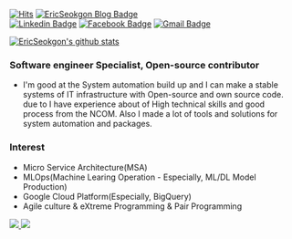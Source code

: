   [![Hits](https://hits.seeyoufarm.com/api/count/incr/badge.svg?url=https%3A%2F%2Fgithub.com%2Ericseokgon)](https://hits.seeyoufarm.com) 
 [![EricSeokgon Blog Badge](http://img.shields.io/badge/-Tech%20blog-FB5BC5?style=flat-square&logo=github&link=https://zzsza.github.io/)](https://hadeslee.tistory.com//)	
  [![Linkedin Badge](https://img.shields.io/badge/-LinkedIn-blue?style=flat-square&logo=Linkedin&logoColor=white&link=https://www.linkedin.com/in/eric-seokgon-lee-312991aa)](https://www.linkedin.com/in/eric-seokgon-lee-312991aa)   [![Facebook Badge](https://img.shields.io/badge/facebook-1877f2?style=flat-square&logo=facebook&logoColor=white&link=https://www.facebook.com/eric.seokgon)](https://www.facebook.com/eric.seokgon)
  [![Gmail Badge](https://img.shields.io/badge/Gmail-d14836?style=flat-square&logo=Gmail&logoColor=white&link=mailto:leesk55@gmail.com)](mailto:leesk55@gmail.com)
  
 [![EricSeokgon's github stats](https://github-readme-stats.vercel.app/api?username=EricSeokgon)](https://github.com/anuraghazra/github-readme-stats) 
 
 ### Software engineer Specialist, Open-source contributor
- I'm good at the System automation build up and I can make a stable systems of IT infrastructure with Open-source and own source code. due to I have experience about of High technical skills and good process from the NCOM.
Also I made a lot of tools and solutions for system automation and packages.

### Interest
- Micro Service Architecture(MSA)
- MLOps(Machine Learing Operation - Especially, ML/DL Model Production)
- Google Cloud Platform(Especially, BigQuery)
- Agile culture & eXtreme Programming & Pair Programming

 <a href="https://hadeslee.tistory.com/">
    <img src="https://badgen.net/badge/icon/EricSeokgon Developer?icon=https://caple-static.s3.ap-northeast-2.amazonaws.com/cobalt-badge.svg&label&color=5B69C3&labelColor=414C9A" />
  </a>
 <a href="https://ko-fi.com/ericlee">
    <img src="https://badgen.net/badge/icon/Buy a coffee?icon=kofi&label&color=29ABE0&labelColor=29ABE0" />
 </a>
